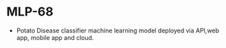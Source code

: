 # MLP-68
- Potato Disease classifier machine learning model deployed via API,web app, mobile app and cloud.

